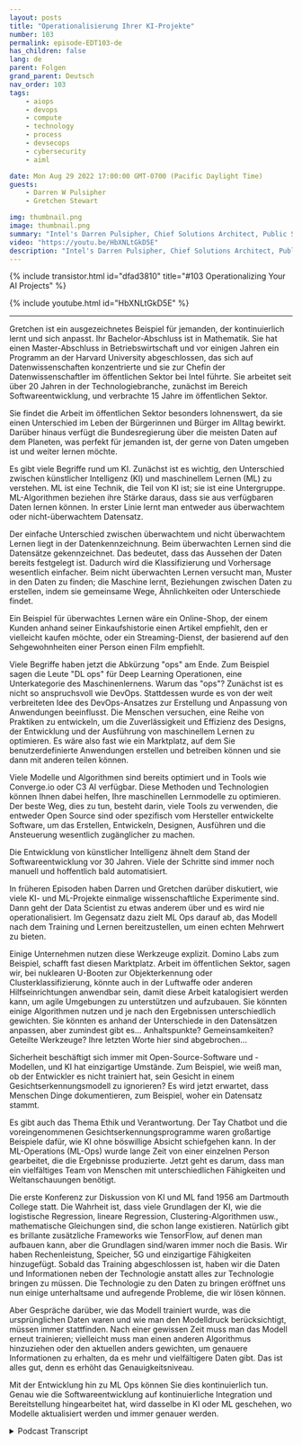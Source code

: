 ```yaml
---
layout: posts
title: "Operationalisierung Ihrer KI-Projekte"
number: 103
permalink: episode-EDT103-de
has_children: false
lang: de
parent: Folgen
grand_parent: Deutsch
nav_order: 103
tags:
    - aiops
    - devops
    - compute
    - technology
    - process
    - devsecops
    - cybersecurity
    - aiml

date: Mon Aug 29 2022 17:00:00 GMT-0700 (Pacific Daylight Time)
guests:
    - Darren W Pulsipher
    - Gretchen Stewart

img: thumbnail.png
image: thumbnail.png
summary: "Intel's Darren Pulsipher, Chief Solutions Architect, Public Sector, und Gretchen Stewart, Chief Data Scientist, Public Sector, sprechen über die Operationalisierung von KI-Projekten."
video: "https://youtu.be/HbXNLtGkD5E"
description: "Intel's Darren Pulsipher, Chief Solutions Architect, Public Sector, und Gretchen Stewart, Chief Data Scientist, Public Sector, sprechen über die Operationalisierung von KI-Projekten."
---
```


<div>
{% include transistor.html id="dfad3810" title="#103 Operationalizing Your AI Projects" %}

{% include youtube.html id="HbXNLtGkD5E" %}
</div>

---

Gretchen ist ein ausgezeichnetes Beispiel für jemanden, der kontinuierlich lernt und sich anpasst. Ihr Bachelor-Abschluss ist in Mathematik. Sie hat einen Master-Abschluss in Betriebswirtschaft und vor einigen Jahren ein Programm an der Harvard University abgeschlossen, das sich auf Datenwissenschaften konzentrierte und sie zur Chefin der Datenwissenschaftler im öffentlichen Sektor bei Intel führte. Sie arbeitet seit über 20 Jahren in der Technologiebranche, zunächst im Bereich Softwareentwicklung, und verbrachte 15 Jahre im öffentlichen Sektor.

Sie findet die Arbeit im öffentlichen Sektor besonders lohnenswert, da sie einen Unterschied im Leben der Bürgerinnen und Bürger im Alltag bewirkt. Darüber hinaus verfügt die Bundesregierung über die meisten Daten auf dem Planeten, was perfekt für jemanden ist, der gerne von Daten umgeben ist und weiter lernen möchte.

Es gibt viele Begriffe rund um KI. Zunächst ist es wichtig, den Unterschied zwischen künstlicher Intelligenz (KI) und maschinellem Lernen (ML) zu verstehen. ML ist eine Technik, die Teil von KI ist; sie ist eine Untergruppe. ML-Algorithmen beziehen ihre Stärke daraus, dass sie aus verfügbaren Daten lernen können. In erster Linie lernt man entweder aus überwachtem oder nicht-überwachtem Datensatz.

Der einfache Unterschied zwischen überwachtem und nicht überwachtem Lernen liegt in der Datenkennzeichnung. Beim überwachten Lernen sind die Datensätze gekennzeichnet. Das bedeutet, dass das Aussehen der Daten bereits festgelegt ist. Dadurch wird die Klassifizierung und Vorhersage wesentlich einfacher. Beim nicht überwachten Lernen versucht man, Muster in den Daten zu finden; die Maschine lernt, Beziehungen zwischen Daten zu erstellen, indem sie gemeinsame Wege, Ähnlichkeiten oder Unterschiede findet.

Ein Beispiel für überwachtes Lernen wäre ein Online-Shop, der einem Kunden anhand seiner Einkaufshistorie einen Artikel empfiehlt, den er vielleicht kaufen möchte, oder ein Streaming-Dienst, der basierend auf den Sehgewohnheiten einer Person einen Film empfiehlt.

Viele Begriffe haben jetzt die Abkürzung "ops" am Ende. Zum Beispiel sagen die Leute "DL ops" für Deep Learning Operationen, eine Unterkategorie des Maschinenlernens. Warum das "ops"? Zunächst ist es nicht so anspruchsvoll wie DevOps. Stattdessen wurde es von der weit verbreiteten Idee des DevOps-Ansatzes zur Erstellung und Anpassung von Anwendungen beeinflusst. Die Menschen versuchen, eine Reihe von Praktiken zu entwickeln, um die Zuverlässigkeit und Effizienz des Designs, der Entwicklung und der Ausführung von maschinellem Lernen zu optimieren. Es wäre also fast wie ein Marktplatz, auf dem Sie benutzerdefinierte Anwendungen erstellen und betreiben können und sie dann mit anderen teilen können.

Viele Modelle und Algorithmen sind bereits optimiert und in Tools wie Converge.io oder C3 AI verfügbar. Diese Methoden und Technologien können Ihnen dabei helfen, Ihre maschinellen Lernmodelle zu optimieren. Der beste Weg, dies zu tun, besteht darin, viele Tools zu verwenden, die entweder Open Source sind oder spezifisch vom Hersteller entwickelte Software, um das Erstellen, Entwickeln, Designen, Ausführen und die Ansteuerung wesentlich zugänglicher zu machen.

Die Entwicklung von künstlicher Intelligenz ähnelt dem Stand der Softwareentwicklung vor 30 Jahren. Viele der Schritte sind immer noch manuell und hoffentlich bald automatisiert.

In früheren Episoden haben Darren und Gretchen darüber diskutiert, wie viele KI- und ML-Projekte einmalige wissenschaftliche Experimente sind. Dann geht der Data Scientist zu etwas anderem über und es wird nie operationalisiert. Im Gegensatz dazu zielt ML Ops darauf ab, das Modell nach dem Training und Lernen bereitzustellen, um einen echten Mehrwert zu bieten.

Einige Unternehmen nutzen diese Werkzeuge explizit. Domino Labs zum Beispiel, schafft fast diesen Marktplatz. Arbeit im öffentlichen Sektor, sagen wir, bei nuklearen U-Booten zur Objekterkennung oder Clusterklassifizierung, könnte auch in der Luftwaffe oder anderen Hilfseinrichtungen anwendbar sein, damit diese Arbeit katalogisiert werden kann, um agile Umgebungen zu unterstützen und aufzubauen. Sie könnten einige Algorithmen nutzen und je nach den Ergebnissen unterschiedlich gewichten. Sie könnten es anhand der Unterschiede in den Datensätzen anpassen, aber zumindest gibt es... Anhaltspunkte? Gemeinsamkeiten? Geteilte Werkzeuge? Ihre letzten Worte hier sind abgebrochen...

Sicherheit beschäftigt sich immer mit Open-Source-Software und -Modellen, und KI hat einzigartige Umstände. Zum Beispiel, wie weiß man, ob der Entwickler es nicht trainiert hat, sein Gesicht in einem Gesichtserkennungsmodell zu ignorieren? Es wird jetzt erwartet, dass Menschen Dinge dokumentieren, zum Beispiel, woher ein Datensatz stammt.

Es gibt auch das Thema Ethik und Verantwortung. Der Tay Chatbot und die voreingenommenen Gesichtserkennungsprogramme waren großartige Beispiele dafür, wie KI ohne böswillige Absicht schiefgehen kann. In der ML-Operations (ML-Ops) wurde lange Zeit von einer einzelnen Person gearbeitet, die die Ergebnisse produzierte. Jetzt geht es darum, dass man ein vielfältiges Team von Menschen mit unterschiedlichen Fähigkeiten und Weltanschauungen benötigt.

Die erste Konferenz zur Diskussion von KI und ML fand 1956 am Dartmouth College statt. Die Wahrheit ist, dass viele Grundlagen der KI, wie die logistische Regression, lineare Regression, Clustering-Algorithmen usw., mathematische Gleichungen sind, die schon lange existieren. Natürlich gibt es brillante zusätzliche Frameworks wie TensorFlow, auf denen man aufbauen kann, aber die Grundlagen sind/waren immer noch die Basis. Wir haben Rechenleistung, Speicher, 5G und einzigartige Fähigkeiten hinzugefügt. Sobald das Training abgeschlossen ist, haben wir die Daten und Informationen neben der Technologie anstatt alles zur Technologie bringen zu müssen. Die Technologie zu den Daten zu bringen eröffnet uns nun einige unterhaltsame und aufregende Probleme, die wir lösen können.

Aber Gespräche darüber, wie das Modell trainiert wurde, was die ursprünglichen Daten waren und wie man den Modelldruck berücksichtigt, müssen immer stattfinden. Nach einer gewissen Zeit muss man das Modell erneut trainieren; vielleicht muss man einen anderen Algorithmus hinzuziehen oder den aktuellen anders gewichten, um genauere Informationen zu erhalten, da es mehr und vielfältigere Daten gibt. Das ist alles gut, denn es erhöht das Genauigkeitsniveau.

Mit der Entwicklung hin zu ML Ops können Sie dies kontinuierlich tun. Genau wie die Softwareentwicklung auf kontinuierliche Integration und Bereitstellung hingearbeitet hat, wird dasselbe in KI oder ML geschehen, wo Modelle aktualisiert werden und immer genauer werden.



<details>
<summary> Podcast Transcript </summary>

<p></p>

</details>
